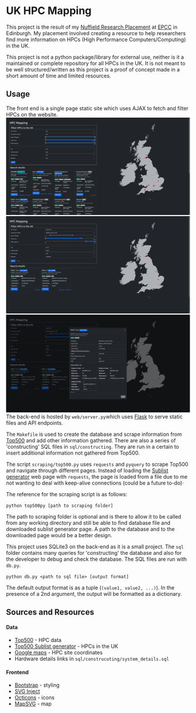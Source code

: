 # UK HPC Mapping
This project is the result of my [Nuffield Research Placement](https://www.nuffieldresearchplacements.org/) at [EPCC](https://www.epcc.ed.ac.uk/) in Edinburgh. My placement involved creating a resource to help researchers find more information on HPCs (High Performance Computers/Computing) in the UK.

This project is not a python package/library for external use, neither is it a maintained or complete repository for all HPCs in the UK. It is not meant to be well structured/written as this project is a proof of concept made in a short amount of time and limited resources.

## Usage
The front end is a single page static site which uses AJAX to fetch and filter HPCs on the website.
![Image of the home page](doc/images/index.png)![Image of using the filter function](doc/images/filtered.png)![Image of the 'more info' modal](doc/images/modal.png)
The back-end is hosted by `web/server.py`which uses [Flask](https://flask.palletsprojects.com/en/3.0.x/) to serve static files and API endpoints.

The `Makefile` is used to create the database and scrape information from [Top500](https://www.top500.org/) and add other information gathered. There are also a series of 'constructing' SQL files in `sql/constructing`. They are run in a certain to insert additional information not gathered from Top500.

The script `scraping/top500.py` uses `requests` and `pyquery` to scrape Top500 and navigate through different pages. Instead of loading the [Sublist generator](https://www.top500.org/statistics/sublist/) web page with `requests`, the page is loaded from a file due to me not wanting to deal with keep-alive connections (could be a future to-do)·

The reference for the scraping script is as follows:
```
python top500py [path to scraping folder]
```
The path to scraping folder is optional and is there to allow it to be called from any working directory and still be able to find database file and downloaded sublist generator page. A path to the database and to the downloaded page would be a better design.

This project uses SQLite3 on the back-end as it is a small project. The `sql` folder contains many queries for 'constructing' the database and also for the developer to debug and check the database. The SQL files are run with `db.py`.
```
python db.py <path to sql file> [output format]
```
The default output format is as a tuple (`(value1, value2, ...)`). In the presence of a 2nd argument, the output will be formatted as a dictionary.

## Sources and Resources
#### Data
- [Top500](https://www.top500.org/) - HPC data
- [Top500 Sublist generator](https://www.top500.org/statistics/sublist/) - HPCs in the UK
- [Google maps](https://maps.google.com/) - HPC site coordinates
- Hardware details links in `sql/construcuting/system_details.sql`
#### Frontend
- [Bootstrap](https://getbootstrap.com/) - styling
- [SVG Inject](https://github.com/iconfu/svg-inject)
- [Octicons](https://getbootstrap.com/) - icons
- [MapSVG](https://mapsvg.com/maps/united-kingdom) - map
